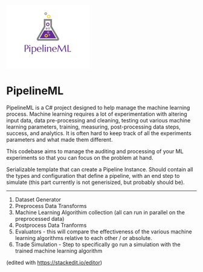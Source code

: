 ![Logo](pipelineML.png)

PipelineML 
==========

PipelineML is a C# project designed to help manage the machine learning process. Machine learning requires a lot of experimentation with altering input data, data pre-processing and 
cleaning, testing out various machine learning parameters, training, measuring, post-processing data steps, success, and analytics. It is often hard to keep track of all the experiments parameters and what made them different. 

This codebase aims to manage the auditing and processing of your ML experiments so that you can focus on the problem at hand.

Serializable template that can create a Pipeline Instance. Should contain all the types and configuration 
that define a pipeline, with an end step to simulate (this part currently is not generisized, but probably should be).


----------


 1. Dataset Generator
 2. Preprocess Data Transforms
 3. Machine Learning Algorithim collection (all can run in parallel on the preprocessed data)
 4. Postprocess Data Tranforms
 5. Evaluators - this will compare the effectiveness of the various machine learning algorithms relative to each other / or absolute.
 6. Trade Simulation - Step to specifically go run a simulation with the trained machine learning algorithm


(edited with https://stackedit.io/editor)

